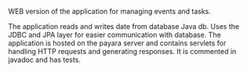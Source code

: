 WEB version of the application for managing events and tasks.

The application reads and writes date from database Java db. Uses the JDBC and JPA layer for easier communication with database. The application is hosted on the payara server and contains servlets for handling HTTP requests and generating responses. It is commented in javadoc and has tests.

